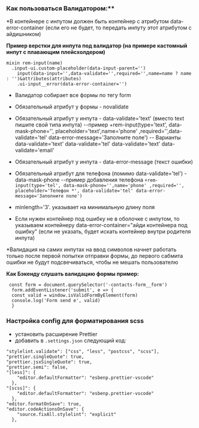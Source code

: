 ### Как пользоваться Валидатором:**

*В контейнере с инпутом должен быть контейнер с атрибутом data-error-container (если его не будет, то передать инпуту этот атрибутом с айдишником)

**Пример верстки для инпута под валидатор (на примере кастомный инпут с плавающим плейсхолдером)**

```
mixin rem-input(name)
  .input-ui.custom-placeholder(data-input-parent='')
    input(data-input='',data-validate='',required='',name=name ? name : '')&attributes(attributes)
    .ui-input__error(data-error-container='')
```

- Валидатор собирает все формы по тегу form
- Обязательный атрибут у формы - novalidate

- Обязательный атрибут у инпута - data-validate='text' (вместо text пишите свой типа инпута)
--пример +rem-input(type='text', data-mask-phone='', placeholder='text',name='phone' ,required='',data-validate='tel' data-error-message='Заполните поле')
-- Варианты data-validate='text' data-validate='tel' data-validate='text' data-validate='email'
- Обязательный атрибут у инпута - data-error-message (текст ошибки)
- Обязательный атрибут для телефона (помимо data-validate='tel') - data-mask-phone
--пример добавления телефона
```+rem-input(type='tel', data-mask-phone='',name='phone' ,required='', placeholder='Телефон *', data-validate='tel' data-error-message='Заполните поле')```
- minlength='3'. указывает на минимальную длину поля
- Если нужен контейнер под ошибку не в оболочке с инпутом, то указываем контейнеру data-error-container="айди контейнера под ошибку" (если не указать, будет искать контейнер внутри родителя инпута)

*Валидация на самих инпутах на ввод символов начнет работать только после первой попытки отправки формы, до первого сабмита ошибки не будут подсвечиваться, чтобы не мешать пользователю




**Как Бэкенду слушать валидацию формы пример:**
```
 const form = document.querySelector('-contacts-form__form')
  form.addEventListener('submit', e => {
  const valid = window.isValidFormByElement(form)
  console.log('Form send e', valid)
  }
```





### Настройка config для форматирования scss

- установить расширение Prettier
- добавить в `.settings.json` следующий код:

```
"stylelint.validate": ["css", "less", "postcss", "scss"],
"prettier.singleQuote": true,
"prettier.jsxSingleQuote": true,
"prettier.semi": false,
"[less]": {
    "editor.defaultFormatter": "esbenp.prettier-vscode"
  },
"[scss]": {
    "editor.defaultFormatter": "esbenp.prettier-vscode"
  },
"editor.formatOnSave": true,
"editor.codeActionsOnSave": {
    "source.fixAll.stylelint": "explicit"
  },
```
